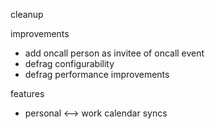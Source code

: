 cleanup

improvements

- add oncall person as invitee of oncall event
- defrag configurability
- defrag performance improvements

features

- personal <--> work calendar syncs

